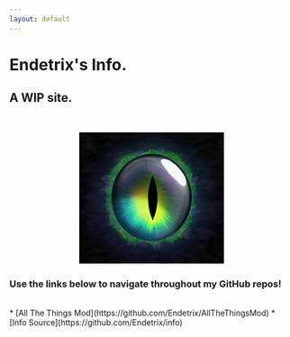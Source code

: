 ```yaml
---
layout: default
---
```


# Endetrix's Info.

## A WIP site.

<br>
<p align="center">
  <img src="https://raw.githubusercontent.com/Endetrix/info/master/images/eye_irl.png">
</p>

### Use the links below to navigate throughout my GitHub repos!
<br>
* [All The Things Mod](https://github.com/Endetrix/AllTheThingsMod)
* [Info Source](https://github.com/Endetrix/info)
